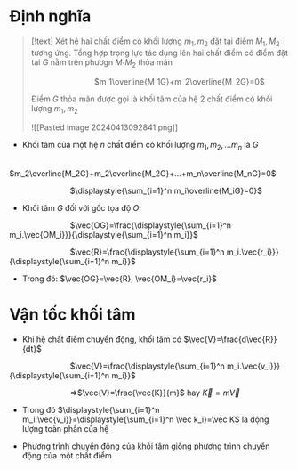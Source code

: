 
# Định nghĩa

>[!text]
>Xét hệ hai chất điểm có khối lượng $m_1, m_2$ đặt tại điểm $M_1, M_2$ tương ứng. Tổng hợp trọng lực tác dụng lên hai chất điểm có điểm đặt tại $G$ nằm trên phươgn $M_1M_2$ thỏa mãn
>
>$\hspace{3cm}$ $m_1\overline{M_1G}+m_2\overline{M_2G}=0$
>
>Điểm $G$ thỏa mãn được gọi là khối tâm của hệ 2 chất điểm có khối lượng $m_1, m_2$
>
>![[Pasted image 20240413092841.png]]

- Khối tâm của một hệ $n$ chất điểm có khối lượng $m_1, m_2,...m_n$  là $G$

$\hspace{3cm}$$m_2\overline{M_2G}+m_2\overline{M_2G}+...+m_n\overline{M_nG}=0$

$\hspace{3cm}$$\displaystyle{\sum_{i=1}^n m_i\overline{M_iG}=0}$ 

- Khối tâm $G$ đối với gốc tọa độ $O$:

$\hspace{3cm}$$\vec{OG}=\frac{\displaystyle{\sum_{i=1}^n m_i.\vec{OM_i}}}{\displaystyle{\sum_{i=1}^n m_i}}$   

$\hspace{3cm}$$\vec{R}=\frac{\displaystyle{\sum_{i=1}^n m_i.\vec{r_i}}}{\displaystyle{\sum_{i=1}^n m_i}}$ 

- Trong đó: $\vec{OG}=\vec{R}, \vec{OM_i}=\vec{r_i}$ 

# Vận tốc khối tâm

- Khi hệ chất điểm chuyển động, khối tâm có $\vec{V}=\frac{d\vec{R}}{dt}$ 

$\hspace{3cm}$$\vec{V}=\frac{\displaystyle{\sum_{i=1}^n m_i.\vec{v_i}}}{\displaystyle{\sum_{i=1}^n m_i}}$ 

$\hspace{3cm}$$\Rightarrow$$\vec{V}=\frac{\vec{K}}{m}$   hay  $\vec K = m \vec V$ 

- Trong đó $\displaystyle{\sum_{i=1}^n m_i.\vec{v_i}}=\displaystyle{\sum_{i=1}^n \vec k_i}=\vec K$   là động lượng toàn phần của hệ

- Phương trình chuyển động của khối tâm giống phương trình chuyển động của một chất điểm

